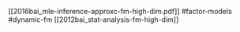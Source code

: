 [[2016bai_mle-inference-approxc-fm-high-dim.pdf]]
#factor-models #dynamic-fm
[[2012bai_stat-analysis-fm-high-dim]]

